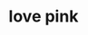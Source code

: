 ---
ee_id: '4353'
site: '1'
type: '2'
url: 2016-056-love-pink
title: love pink
year: '2016'
display_year: '2016'
medium: Inkjet on Angelica Universal Photomatte 230
dims: 168 x 95.8 x 4 cm
pitch:
ps:
live_url:
related:
youtube:
related_code:
imgs: love-pink-2016-056-full-database-JH.jpg
subheading:
download:
add_credit:
commission:
layout: things-i-made
---